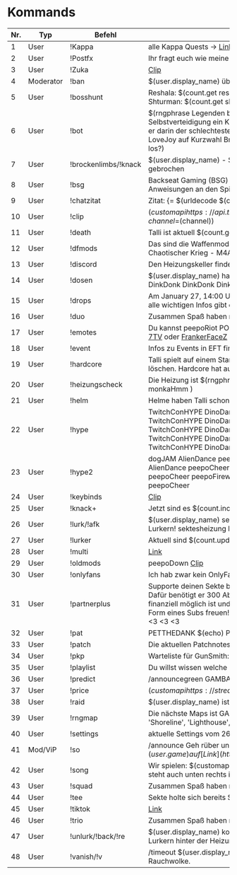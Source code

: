 # Kommands

| Nr. | Typ       | Befehl         | Beschreibung                                                                                                                                                                                                 |
|-----|-----------|----------------|-------------------------------------------------------------------------------------------------------------------------------------------------------------------------------------------------------------|
| 1   | User      | !Kappa         | alle Kappa Quests -> [Link](https://docs.google.com/presentation/d/1SeL7AqiF0BDdE9buUWkoJCag-Y0V98FemNXVrMyw8sk/edit?usp=sharing)                                                                          |
| 2   | User      | !Postfx        | Ihr fragt euch wie meine PostFx Settings aussehen? Here we go peepoBlushPoint [Clip](https://clips.twitch.tv/ManlyLaconicRuffDancingBaby-Hh0r06y8xtDT95y9)                                                  |
| 3   | User      | !Zuka          | [Clip](https://www.twitch.tv/sektenspinner/clip/IgnorantBoringTroutKlappa-f0oO1qGmHXfJDBJd?filter=clips&range=all&sort=time)                                                                               |
| 4   | Moderator | !ban           | $(user.display_name) über dich gibt es diverse Beschwerden angy                                                                                                                                            |
| 5   | User      | !bosshunt      | Reshala: $(count.get reshala)/15, Glukhar: $(count.get glukhar)/15, Killa: $(count.get killa)/15, Shturman: $(count.get shturman)/15, Sanitar: $(count.get sanitar)/15, Tagilla: $(count.get tagilla)/15   |
| 6   | User      | !bot           | $(rngphrase Legenden besagen, das Sektes Fingernägel 20cm lang sind peepoSit,Sekte hat zur Selbstverteidigung ein Katana RITO, Sekte tut immer so als wäre er gut in Rogue-like Games, dabei ist er darin der schlechteste KEKLEO, Zuletzt hat Sekte im Februar geduscht PEEPEES, Sekte hat seinen LoveJoy auf Kurzwahl Brows, Für Sekte sind immer alle anderen schuld ddHuh, Sumpfkraut ist gut, Wat los?) |
| 7   | User      | !brockenlimbs/!knack  | $(user.display_name) - Sekte hat sich schon $(count.get knack)mal die Gliedmaßen verdreht und gebrochen                                                                                                     |
| 8   | User      | !bsg           | Backseat Gaming (BSG) ist eine Praxis, bei der eine Person, die nicht aktiv spielt, Ratschläge oder Anweisungen an den Spieler gibt, was er tun soll, während dieser das Spiel spielt.                       |
| 9   | User      | !chatzitat     | Zitat: {= $(urldecode $(customapi https://quote.sektenspinner.de/quote)) =}                                                                                                                                 |
| 10  | User      | !clip          | $(customapi https://api.thefyrewire.com/twitch/clips/create/9491a494c60fbf26b0c04b1be8746735?channel=$(channel))                                                                                            |
| 11  | User      | !death         | Talli ist aktuell $(count.get deathhellblade) mal gestorben                                                                                                                                                 |
| 12  | User      | !dfmods        | Das sind die Waffenmods, die ich derzeit spiele! - K416-Sturmgewehr-5620492352138252454-Chaotischer Krieg - M4A1-Sturmgewehr-5620492352138252455-Chaotischer Krieg                                          |
| 13  | User      | !discord       | Den Heizungskeller findest du hier: [Link](https://discord.gg/UkyZyyhzXG)                                                                                                                                   |
| 14  | User      | !dosen         | $(user.display_name) hat $(randint 1 80) Dosen von der Heizung gestoßen!!! Geh mal Pfand abgeben! DinkDonk DinkDonk DinkDonk                                                                               |
| 15  | User      | !drops         | Am January 27, 14:00 Uhr MEZ bis zum February 3, 14:00 Uhr MEZ startet für EFT ein "Drop" Event, alle wichtigen Infos gibt es hier -> [Link](https://www.escapefromtarkov.com/news/id/325)                  |
| 16  | User      | !duo           | Zusammen Spaß haben mit $(1) => [Link](multistre.am/sektenspinner/$(1))                                                                                                                                    |
| 17  | User      | !emotes        | Du kannst peepoRiot POOGERS dankHug nicht sehen? Dann besorg dir eine Browsererweiterung wie [7TV](https://7tv.app/) oder [FrankerFaceZ](https://www.frankerfacez.com/)                                     |
| 18  | User      | !event         | Infos zu Events in EFT findet ihr hier: [Link](https://escapefromtarkov.fandom.com/wiki/Events)                                                                                                             |
| 19  | User      | !hardcore      | Talli spielt auf einem Standardaccount und musste, bevor er anfängt, das ganze Start-Equipment löschen. Hardcore hat außerdem noch viele andere Regeln! Hier findet ihr die Regeln -> [Link](https://imgur.com/a/rlkbbef) |
| 20  | User      | !heizungscheck | Die Heizung ist $(rngphrase voll monkaS , leer widepeepoHappy , . . .wir reden besser nicht drüber monkaHmm )                                                                                              |
| 21  | User      | !helm          | Helme haben Talli schon $(count.update helme_counter) mal das Leben gerettet!                                                                                                                              |
| 22  | User      | !hype          | TwitchConHYPE DinoDance forsenPls BoneZone blobDance adidasJAM catRave danse DonkRave TwitchConHYPE DinoDance forsenPls BoneZone blobDance adidasJAM catRave danse DonkRave TwitchConHYPE DinoDance forsenPls BoneZone blobDance adidasJAM catRave danse DonkRave TwitchConHYPE DinoDance forsenPls BoneZone blobDance adidasJAM catRave danse DonkRave TwitchConHYPE DinoDance forsenPls BoneZone blobDance adidasJAM catRave danse DonkRave |
| 23  | User      | !hype2         | dogJAM AlienDance peepoCheer peepoFireworks JediTime PartyParrot PepePls COCKING dogJAM AlienDance peepoCheer peepoFireworks JediTime PartyParrot PepePls COCKING dogJAM AlienDance peepoCheer peepoFireworks JediTime PartyParrot PepePls COCKING dogJAM AlienDance peepoCheer |
| 24  | User      | !keybinds      | [Clip](https://www.twitch.tv/sektenspinner/clip/FurryCogentSaladBibleThump-roE_S5oBIAcAds08?filter=clips&range=24hr&sort=time)                                                                             |
| 25  | User      | !knack+        | Jetzt sind es $(count.increment knack) Knochbrüche, toll gemacht Talli, echt toll. peepoClap                                                                                                               |
| 26  | User      | !lurk/!afk     | $(user.display_name) setzt sich hinter die Heizung zu den anderen $(count.increment lurker-counter) Lurkern! sektesheizung lurkk                                                                           |
| 27  | User      | !lurker        | Aktuell sind $(count.update lurker-counter 0) Lurker hinter der Heizung! sektesheizung lurkk                                                                                                               |
| 28  | User      | !multi         | [Link](https://multistre.am/sektenspinner/knueppelpaste/myrina241/layout7/)                                                                                                                                |
| 29  | User      | !oldmods       | peepoDown [Clip](https://clips.twitch.tv/SlipperySpineyManateeItsBoshyTime-EfaKTs6w5XEBWVlc)                                                                                                               |
| 30  | User      | !onlyfans      | Ich hab zwar kein OnlyFans, AAAABER du kannst mich auf Ko-Fi unterstützen! [Link](https://ko-fi.com/sektenspinner)                                                                                         |
| 31  | User      | !partnerplus   | Supporte deinen Sekte bei seinem Ziel sich für Partnerplus (70% Cut auf Twitch) zu qualifizieren. Dafür benötigt er 300 Abopunkte (T1=1, T2=2, T3=6) über 3 Monate hinweg. Falls es euch also finanziell möglich ist und ihr keine Geldsorgen habt, würde ich mich sehr über eine Unterstützung in Form eines Subs freuen! Prime und gifted Subs zählen da leider nicht zu. Danke für eure Unterstützung <3 <3 <3 |
| 32  | User      | !pat           | PETTHEDANK $(echo) PETTHEDANK                                                                                                                                                                              |
| 33  | User      | !patch         | Die aktuellen Patchnotes zu 0.16.0.0 findet Ihr hier: [Link](bit.ly/3PdEMOo)                                                                                                                               |
| 34  | User      | !pkp           | Warteliste für GunSmith: zuka_13, M3ragon                                                                                                                                                                  |
| 35  | User      | !playlist      | Du willst wissen welche Banger wir hier lauschen? Kein problem, hier ist meine Spotify Playlist -> [Link](https://open.spotify.com/playlist/3xz4SWU6LFSrVcBA9JwvrC?si=e2bb1173f1554c69)                     |
| 36  | User      | !predict       | /announcegreen GAMBA Eine neue VORHERSAGE läuft, gebe deinen Tip ab! GAMBA                                                                                                                                 |
| 37  | User      | !price         | $(customapi https://streamer.tarkov.dev/webhook/nightbot?q=$(query))                                                                                                                                       |
| 38  | User      | !raid          | $(user.display_name) ist nun im Raid! tarkov PepeScavRun                                                                                                                                                   |
| 39  | User      | !rngmap        | Die nächste Maps ist GAMBA GAMBA GAMBA $(rngphrase 'Woods', 'Custom', 'Interchange', 'Reserve', 'Shoreline', 'Lighthouse', 'Streets', 'Ground Zero') GAMBA GAMBA GAMBA                                     |
| 40  | User      | !settings      | aktuelle Settings vom 26.1 [Clip](https://clips.twitch.tv/EasyBloodyHorseTriHard-HHDXd4GY_OHC3WAs)                                                                                                         |
| 41  | Mod/ViP   | !so            | /announce Geh rüber und schau dir $(user.display_name) an! Er/Sie/Es hat zuletzt $(user.game) auf [Link](https://twitch.tv/$(user.login)) gespielt. $(newline) /shoutout $(user.login)                     |
| 42  | User      | !song          | Wir spielen: $(customapi https://spotify.aidenwallis.co.uk/u/65a5ec0a445fe76b1fab5514) - Aber das steht auch unten rechts im Bild peepoSlam DinkDonk                                                       |
| 43  | User      | !squad         | Zusammen Spaß haben mit $(1) , $(2) und $(3) => [Link](multistre.am/sektenspinner/$(1)/$(2)/$(3))                                                                                                          |
| 44  | User      | !tee           | Sekte holte sich bereits $(count.update tee) Tee                                                                                                                                                           |
| 45  | User      | !tiktok        | [Link](https://www.tiktok.com/@sektenspinner)                                                                                                                                                              |
| 46  | User      | !trio          | Zusammen Spaß haben mit $(1) und $(2) => [Link](multistre.am/sektenspinner/$(1)/$(2))                                                                                                                      |
| 47  | User      | !unlurk/!back/!re | $(user.display_name) konnt hinter der Heizung vor! Es sind noch $(count.update lurker-counter -1) Lurkern hinter der Heizung! sektesheizung HmmmLurk                                                       |
| 48  | User      | !vanish/!v     | /timeout $(user.display_name) 1 $(newline) Der $(user.display_name) verschwindet in einer Rauchwolke.                                                                                                      |
